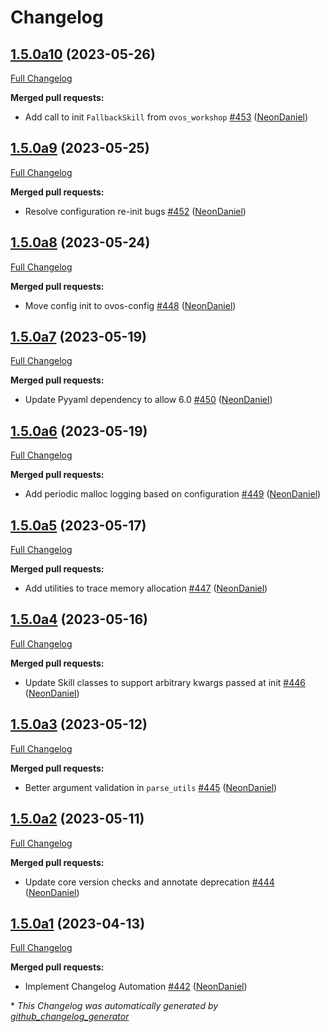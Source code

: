 # Changelog

## [1.5.0a10](https://github.com/NeonGeckoCom/neon-utils/tree/1.5.0a10) (2023-05-26)

[Full Changelog](https://github.com/NeonGeckoCom/neon-utils/compare/1.5.0a9...1.5.0a10)

**Merged pull requests:**

- Add call to init `FallbackSkill` from `ovos_workshop` [\#453](https://github.com/NeonGeckoCom/neon-utils/pull/453) ([NeonDaniel](https://github.com/NeonDaniel))

## [1.5.0a9](https://github.com/NeonGeckoCom/neon-utils/tree/1.5.0a9) (2023-05-25)

[Full Changelog](https://github.com/NeonGeckoCom/neon-utils/compare/1.5.0a8...1.5.0a9)

**Merged pull requests:**

- Resolve configuration re-init bugs [\#452](https://github.com/NeonGeckoCom/neon-utils/pull/452) ([NeonDaniel](https://github.com/NeonDaniel))

## [1.5.0a8](https://github.com/NeonGeckoCom/neon-utils/tree/1.5.0a8) (2023-05-24)

[Full Changelog](https://github.com/NeonGeckoCom/neon-utils/compare/1.5.0a7...1.5.0a8)

**Merged pull requests:**

- Move config init to ovos-config [\#448](https://github.com/NeonGeckoCom/neon-utils/pull/448) ([NeonDaniel](https://github.com/NeonDaniel))

## [1.5.0a7](https://github.com/NeonGeckoCom/neon-utils/tree/1.5.0a7) (2023-05-19)

[Full Changelog](https://github.com/NeonGeckoCom/neon-utils/compare/1.5.0a6...1.5.0a7)

**Merged pull requests:**

- Update Pyyaml dependency to allow 6.0 [\#450](https://github.com/NeonGeckoCom/neon-utils/pull/450) ([NeonDaniel](https://github.com/NeonDaniel))

## [1.5.0a6](https://github.com/NeonGeckoCom/neon-utils/tree/1.5.0a6) (2023-05-19)

[Full Changelog](https://github.com/NeonGeckoCom/neon-utils/compare/1.5.0a5...1.5.0a6)

**Merged pull requests:**

- Add periodic malloc logging based on configuration [\#449](https://github.com/NeonGeckoCom/neon-utils/pull/449) ([NeonDaniel](https://github.com/NeonDaniel))

## [1.5.0a5](https://github.com/NeonGeckoCom/neon-utils/tree/1.5.0a5) (2023-05-17)

[Full Changelog](https://github.com/NeonGeckoCom/neon-utils/compare/1.5.0a4...1.5.0a5)

**Merged pull requests:**

- Add utilities to trace memory allocation [\#447](https://github.com/NeonGeckoCom/neon-utils/pull/447) ([NeonDaniel](https://github.com/NeonDaniel))

## [1.5.0a4](https://github.com/NeonGeckoCom/neon-utils/tree/1.5.0a4) (2023-05-16)

[Full Changelog](https://github.com/NeonGeckoCom/neon-utils/compare/1.5.0a3...1.5.0a4)

**Merged pull requests:**

- Update Skill classes to support arbitrary kwargs passed at init [\#446](https://github.com/NeonGeckoCom/neon-utils/pull/446) ([NeonDaniel](https://github.com/NeonDaniel))

## [1.5.0a3](https://github.com/NeonGeckoCom/neon-utils/tree/1.5.0a3) (2023-05-12)

[Full Changelog](https://github.com/NeonGeckoCom/neon-utils/compare/1.5.0a2...1.5.0a3)

**Merged pull requests:**

- Better argument validation in `parse_utils` [\#445](https://github.com/NeonGeckoCom/neon-utils/pull/445) ([NeonDaniel](https://github.com/NeonDaniel))

## [1.5.0a2](https://github.com/NeonGeckoCom/neon-utils/tree/1.5.0a2) (2023-05-11)

[Full Changelog](https://github.com/NeonGeckoCom/neon-utils/compare/1.5.0a1...1.5.0a2)

**Merged pull requests:**

- Update core version checks and annotate deprecation [\#444](https://github.com/NeonGeckoCom/neon-utils/pull/444) ([NeonDaniel](https://github.com/NeonDaniel))

## [1.5.0a1](https://github.com/NeonGeckoCom/neon-utils/tree/1.5.0a1) (2023-04-13)

[Full Changelog](https://github.com/NeonGeckoCom/neon-utils/compare/1.4.0...1.5.0a1)

**Merged pull requests:**

- Implement Changelog Automation [\#442](https://github.com/NeonGeckoCom/neon-utils/pull/442) ([NeonDaniel](https://github.com/NeonDaniel))



\* *This Changelog was automatically generated by [github_changelog_generator](https://github.com/github-changelog-generator/github-changelog-generator)*
